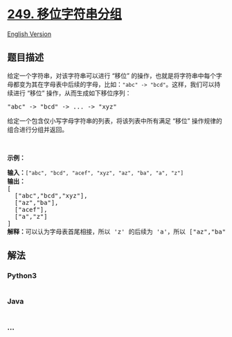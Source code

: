 # [249. 移位字符串分组](https://leetcode-cn.com/problems/group-shifted-strings)

[English Version](/solution/0200-0299/0249.Group%20Shifted%20Strings/README_EN.md)

## 题目描述

<!-- 这里写题目描述 -->
<p>给定一个字符串，对该字符串可以进行 “移位” 的操作，也就是将字符串中每个字母都变为其在字母表中后续的字母，比如：<code>"abc" -> "bcd"</code>。这样，我们可以持续进行 “移位” 操作，从而生成如下移位序列：</p>

<pre>"abc" -> "bcd" -> ... -> "xyz"</pre>

<p>给定一个包含仅小写字母字符串的列表，将该列表中所有满足 “移位” 操作规律的组合进行分组并返回。</p>

<p> </p>

<p><strong>示例：</strong></p>

<pre><strong>输入：</strong><code>["abc", "bcd", "acef", "xyz", "az", "ba", "a", "z"]</code>
<strong>输出：</strong>
[
  ["abc","bcd","xyz"],
  ["az","ba"],
  ["acef"],
  ["a","z"]
]
<strong>解释：</strong>可以认为字母表首尾相接，所以 'z' 的后续为 'a'，所以 ["az","ba"] 也满足 “移位” 操作规律。</pre>

## 解法

<!-- 这里可写通用的实现逻辑 -->

<!-- tabs:start -->

### **Python3**

<!-- 这里可写当前语言的特殊实现逻辑 -->

```python

```

### **Java**

<!-- 这里可写当前语言的特殊实现逻辑 -->

```java

```

### **...**

```

```

<!-- tabs:end -->
